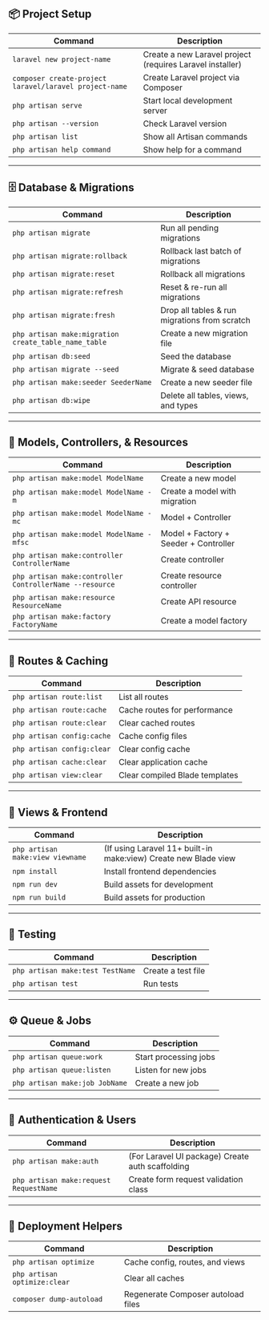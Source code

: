 ## **📦 Project Setup**

| Command                                                | Description                                               |
| ------------------------------------------------------ | --------------------------------------------------------- |
| `laravel new project-name`                             | Create a new Laravel project (requires Laravel installer) |
| `composer create-project laravel/laravel project-name` | Create Laravel project via Composer                       |
| `php artisan serve`                                    | Start local development server                            |
| `php artisan --version`                                | Check Laravel version                                     |
| `php artisan list`                                     | Show all Artisan commands                                 |
| `php artisan help command`                             | Show help for a command                                   |

---

## **🗄️ Database & Migrations**

| Command                                              | Description                                   |
| ---------------------------------------------------- | --------------------------------------------- |
| `php artisan migrate`                                | Run all pending migrations                    |
| `php artisan migrate:rollback`                       | Rollback last batch of migrations             |
| `php artisan migrate:reset`                          | Rollback all migrations                       |
| `php artisan migrate:refresh`                        | Reset & re-run all migrations                 |
| `php artisan migrate:fresh`                          | Drop all tables & run migrations from scratch |
| `php artisan make:migration create_table_name_table` | Create a new migration file                   |
| `php artisan db:seed`                                | Seed the database                             |
| `php artisan migrate --seed`                         | Migrate & seed database                       |
| `php artisan make:seeder SeederName`                 | Create a new seeder file                      |
| `php artisan db:wipe`                                | Delete all tables, views, and types           |

---

## **🧩 Models, Controllers, & Resources**

| Command                                                 | Description                           |
| ------------------------------------------------------- | ------------------------------------- |
| `php artisan make:model ModelName`                      | Create a new model                    |
| `php artisan make:model ModelName -m`                   | Create a model with migration         |
| `php artisan make:model ModelName -mc`                  | Model + Controller                    |
| `php artisan make:model ModelName -mfsc`                | Model + Factory + Seeder + Controller |
| `php artisan make:controller ControllerName`            | Create controller                     |
| `php artisan make:controller ControllerName --resource` | Create resource controller            |
| `php artisan make:resource ResourceName`                | Create API resource                   |
| `php artisan make:factory FactoryName`                  | Create a model factory                |

---

## **🔧 Routes & Caching**

| Command                    | Description                    |
| -------------------------- | ------------------------------ |
| `php artisan route:list`   | List all routes                |
| `php artisan route:cache`  | Cache routes for performance   |
| `php artisan route:clear`  | Clear cached routes            |
| `php artisan config:cache` | Cache config files             |
| `php artisan config:clear` | Clear config cache             |
| `php artisan cache:clear`  | Clear application cache        |
| `php artisan view:clear`   | Clear compiled Blade templates |

---

## **🎨 Views & Frontend**

| Command                          | Description                                                      |
| -------------------------------- | ---------------------------------------------------------------- |
| `php artisan make:view viewname` | (If using Laravel 11+ built-in make\:view) Create new Blade view |
| `npm install`                    | Install frontend dependencies                                    |
| `npm run dev`                    | Build assets for development                                     |
| `npm run build`                  | Build assets for production                                      |

---

## **🧪 Testing**

| Command                          | Description        |
| -------------------------------- | ------------------ |
| `php artisan make:test TestName` | Create a test file |
| `php artisan test`               | Run tests          |

---

## **⚙️ Queue & Jobs**

| Command                        | Description           |
| ------------------------------ | --------------------- |
| `php artisan queue:work`       | Start processing jobs |
| `php artisan queue:listen`     | Listen for new jobs   |
| `php artisan make:job JobName` | Create a new job      |

---

## **👤 Authentication & Users**

| Command                                | Description                                      |
| -------------------------------------- | ------------------------------------------------ |
| `php artisan make:auth`                | (For Laravel UI package) Create auth scaffolding |
| `php artisan make:request RequestName` | Create form request validation class             |

---

## **🚀 Deployment Helpers**

| Command                      | Description                        |
| ---------------------------- | ---------------------------------- |
| `php artisan optimize`       | Cache config, routes, and views    |
| `php artisan optimize:clear` | Clear all caches                   |
| `composer dump-autoload`     | Regenerate Composer autoload files |